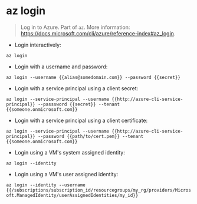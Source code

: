 # az login

> Log in to Azure.
> Part of `az`.
> More information: <https://docs.microsoft.com/cli/azure/reference-index#az_login>.

- Login interactively:

`az login`

- Login with a username and password:

`az login --username {{alias@somedomain.com}} --password {{secret}}`

- Login with a service principal using a client secret:

`az login --service-principal --username {{http://azure-cli-service-principal}} --passsword {{secret}} --tenant {{someone.onmicrosoft.com}}`

- Login with a service principal using a client certificate:

`az login --service-principal --username {{http://azure-cli-service-principal}} --password {{path/to/cert.pem}} --tenant {{someone.onmicrosoft.com}}`

- Login using a VM's system assigned identity:

`az login --identity`

- Login using a VM's user assigned identity:

`az login --identity --username {{/subscriptions/subscription_id/resourcegroups/my_rg/providers/Microsoft.ManagedIdentity/userAssignedIdentities/my_id}}`
